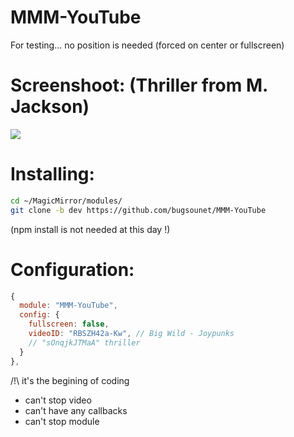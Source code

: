 # MMM-YouTube

For testing... no position is needed (forced on center or fullscreen)

# Screenshoot: (Thriller from M. Jackson)
![](https://raw.githubusercontent.com/bugsounet/MMM-YouTube/dev/MMM-Youtube.png)

# Installing:

```sh
cd ~/MagicMirror/modules/
git clone -b dev https://github.com/bugsounet/MMM-YouTube
```
(npm install is not needed at this day !)


# Configuration:
```js
{
  module: "MMM-YouTube",
  config: {
    fullscreen: false,
    videoID: "RBSZH42a-Kw", // Big Wild - Joypunks
    // "sOnqjkJTMaA" thriller
  }
},
```

/!\ it's the begining of coding
  * can't stop video
  * can't have any callbacks
  * can't stop module
